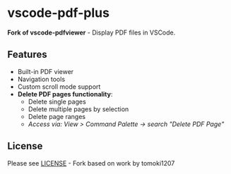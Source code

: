 # vscode-pdf-plus

**Fork of vscode-pdfviewer** - Display PDF files in VSCode.

## Features

- Built-in PDF viewer
- Navigation tools  
- Custom scroll mode support
- **Delete PDF pages functionality**:
  - Delete single pages
  - Delete multiple pages by selection
  - Delete page ranges
  - *Access via: View > Command Palette → search "Delete PDF Page"*

## License

Please see [LICENSE](./LICENSE) - Fork based on work by tomoki1207

